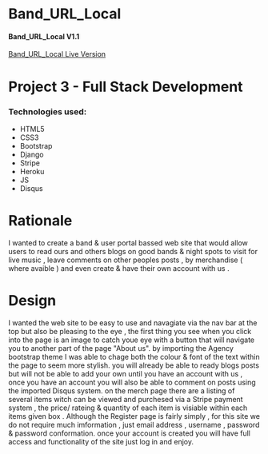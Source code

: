# Band_URL_Local

#### Band_URL_Local V1.1

[Band_URL_Local Live Version](https://band-url-local.herokuapp.com/)

# Project 3 - Full Stack Development

### Technologies used:

+ HTML5
+ CSS3
+ Bootstrap
+ Django
+ Stripe
+ Heroku
+ JS
+ Disqus 

# Rationale

I wanted to create a band & user portal bassed web site that would allow users to read ours and others blogs on good bands & night spots to visit for live music , leave comments on other peoples posts , by merchandise ( where avaible ) and even create & have their own account with us . 

# Design 

I wanted the web site to be easy to use and navagiate via the nav bar at the top but also be pleasing to the eye , the first thing you see when you click into the page is an image to catch youe eye with a button that will navigate you to another part of the page "About us". by importing the Agency bootstrap theme I was able to chage both the colour & font of the text within the page to seem more stylish. you will already be able to ready blogs posts but will not be able to add your own until you have an account with us , once you have an account you will also be able to comment on posts using the imported Disqus system. on the merch page there are a listing of several items witch can be viewed and purchesed via a Stripe payment system , the price/ rateing & quantity of each item is visiable within each items given box .
Although the Register page is fairly simply , for this site we do not require much imformation , just email address , username , password & password conformation. once your account is created you will have full access and functionality of the site just log in and enjoy.

